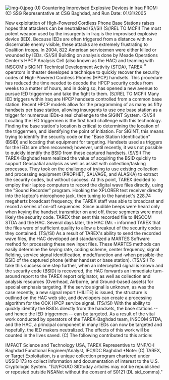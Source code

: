 ![img-0.jpeg](img-0.jpeg)
(U) Countering Improvised Explosive Devices in Iraq
FROM: (C)
SSG Representative at CSG Baghdad, and
Run Date: $01 / 31 / 2005$

New exploitation of High-Powered Cordless Phone Base Stations raises hopes that attackers can be neutralized (S//SI)
(S//REL TO MCFI) The most potent weapon used by the insurgents in Iraq is the improvised explosive device (IED). Because IEDs are often triggered from a distance with no discernable enemy visible, these attacks are extremely frustrating to Coalition troops. In 2004, 822 American servicemen were either killed or wounded by IEDs.
(S//SI) Building on analysis done by Meade Operations Center's HPCP Analysis Cell (also known as the HAC) and teaming with INSCOM's SIGINT Technical Development Activity (STDA), TAREX ${ }^{\circledR}$ operators in theater developed a technique to quickly recover the security codes of High-Powered Cordless Phones (HPCP) handsets. This procedure has reduced the time needed to decode the HPCP security codes from weeks to a matter of hours, and in doing so, has opened a new avenue to pursue IED triggermen and take the fight to them.
(S//REL TO MCFI) Many IED triggers within Iraq are HPCP handsets controlled from a common base station. Recent HPCP models allow for the programming of as many as fifty handsets per base station, allowing insurgents to use one base station as a trigger for numerous IEDs-a real challenge to the SIGINT System.
(S//SI) Locating the IED triggermen is the first hard challenge with this technology. Finding the base station's location is critical to determining the location of the triggermen, and identifying the point of initiation. For SIGINT, this means trying to identify the security code or the "Base Station Identification" (BSID) and locating that equipment for targeting. Handsets used as triggers for the IEDs are often recovered; however, until recently, it was not possible to quickly identify the BSID from these captured handsets.
(S//SI) The TAREX-Baghdad team realized the value of acquiring the BSID quickly to support Geospatial analysis as well as assist with collection/tasking processes. They took on the challenge of trying to use existing collection and processing equipment (PROPHET, SALVAGE, and ALASKA) to extract the security codes, but without success. At this point, TAREX decided to employ their laptop computers to record the digital wave files directly, using the "Sound Recorder" program. Hooking the XPLORER test receiver directly into the laptop's microphone jack, then tuning to the handset's 228.74 megahertz broadcast frequency, the TAREX staff was able to broadcast and record a series of on-off sequences. Since audible beeps were heard only when keying the handset transmitter on and off, these segments were most likely the security code. TAREX then sent this recorded file to INSCOM STDA and the HAC. Several days later, the HAC (Mr. $\square$ informed TAREX that the files were of sufficient quality to allow a breakout of the security codes they contained.
(TS//SI) As a result of TAREX's ability to send the recorded wave files, the HAC developed and standardized a MARTES Software method for processing these new input files. These MARTES methods can easily determine the keying rate, coding scheme, center frequency, signal fielding, service signal identification, mode/function and-when possible-the BSID of the captured phone (either handset or base station).
(TS//SI) To take this success one step further, when an intercepted signal is known and the security code (BSID) is recovered, the HAC forwards an immediate turn-around report to the TAREX report originator, as well as collection and analysis resources (Overhead, Airborne, and Ground-based assets) for special emphasis targeting. If the service signal is unknown, as was
the case recently, a new signal report (HILITE) is issued, the structure is outlined on the HAC web site, and developers can create a processing algorithm for the OOK HPCP service signal.
(TS//SI) With the ability to quickly identify the BSIDs directly from the handsets, the base stations -- and hence the IED triggermen -- can be targeted. As a result of the vital work conducted by operators of the TAREX-Baghdad team, INSCOM STDA, and the HAC, a principal component in many IEDs can now be targeted and hopefully, the IED makers neutralized. The effects of this work will be counted in the lives saved.
(C) The following contributed to this article:

IMPACT Science and Technology
USA, TAREX Representive to MNF/C-I Baghdad
Functional Engineer/Analyst, IFC/IDC Baghdad
*Note:
(C) TAREX, or Target Exploitation, is a unique collection program chartered under USSID 173 to collect information and documentation of interest to the U.S. Cryptologic System.
"(U//FOUO) SIDtoday articles may not be republished or reposted outside NSANet without the consent of S0121 (DL sid_comms)."
